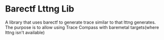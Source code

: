 # Barectf Lttng Lib

A library that uses barectf to generate trace similar to that lttng generates. The purpose is to allow using Trace Compass with baremetal targets(where lttng isn't available)
